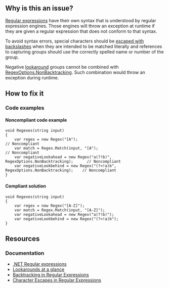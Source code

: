 ## Why is this an issue?

[Regular expressions](https://learn.microsoft.com/en-us/dotnet/standard/base-types/regular-expressions) have their own syntax that is
understood by regular expression engines. Those engines will throw an exception at runtime if they are given a regular expression that does not
conform to that syntax.

To avoid syntax errors, special characters should be [escaped with backslashes](https://learn.microsoft.com/en-us/dotnet/standard/base-types/character-escapes-in-regular-expressions) when they
are intended to be matched literally and references to capturing groups should use the correctly spelled name or number of the group.

Negative [lookaround](https://learn.microsoft.com/en-us/dotnet/standard/base-types/regular-expression-language-quick-reference#lookarounds-at-a-glance)
groups cannot be combined with [RegexOptions.NonBacktracking](https://learn.microsoft.com/en-us/dotnet/standard/base-types/backtracking-in-regular-expressions). Such
combination would throw an exception during runtime.

## How to fix it

### Code examples

#### Noncompliant code example

    void Regexes(string input)
    {
        var regex = new Regex("[A");                                                    // Noncompliant
        var match = Regex.Match(input, "[A");                                           // Noncompliant
        var negativeLookahead = new Regex("a(?!b)", RegexOptions.NonBacktracking);      // Noncompliant
        var negativeLookbehind = new Regex("(?<!a)b", RegexOptions.NonBacktracking);    // Noncompliant
    }

#### Compliant solution

    void Regexes(string input)
    {
        var regex = new Regex("[A-Z]");
        var match = Regex.Match(input, "[A-Z]");
        var negativeLookahead = new Regex("a(?!b)");
        var negativeLookbehind = new Regex("(?<!a)b");
    }

## Resources

### Documentation

- [.NET Regular expressions](https://learn.microsoft.com/en-us/dotnet/standard/base-types/regular-expressions)
- [Lookarounds
  at a glance](https://learn.microsoft.com/en-us/dotnet/standard/base-types/regular-expression-language-quick-reference#lookarounds-at-a-glance)
- [Backtracking in Regular
  Expressions](https://learn.microsoft.com/en-us/dotnet/standard/base-types/backtracking-in-regular-expressions)
- [Character Escapes in Regular
  Expressions](https://learn.microsoft.com/en-us/dotnet/standard/base-types/character-escapes-in-regular-expressions)
